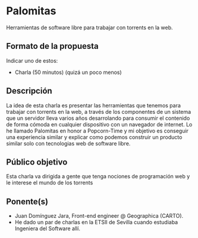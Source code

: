 # Palomitas

Herramientas de software libre para trabajar con torrents en la web.

## Formato de la propuesta

Indicar uno de estos:

* Charla (50 minutos) (quizá un poco menos)

## Descripción

La idea de esta charla es presentar las herramientas que tenemos para trabajar con torrents en la web, a través de los componentes de un sistema que un servidor lleva varios años desarrolando para consumir el contenido de forma cómoda en cualquier dispositivo con un navegador de internet. Lo he llamado Palomitas en honor a Popcorn-Time y mi objetivo es conseguir una experiencia similar y explicar como podemos construir un producto similar solo con tecnologias web de software libre.

## Público objetivo

Esta charla va dirigida a gente que tenga nociones de programación web y le interese el mundo de los torrents

## Ponente(s)

* Juan Domínguez Jara, Front-end engineer @ Geographica (CARTO).
* He dado un par de charlas en la ETSII de Sevilla cuando estudiaba Ingeniera del Software allí.

